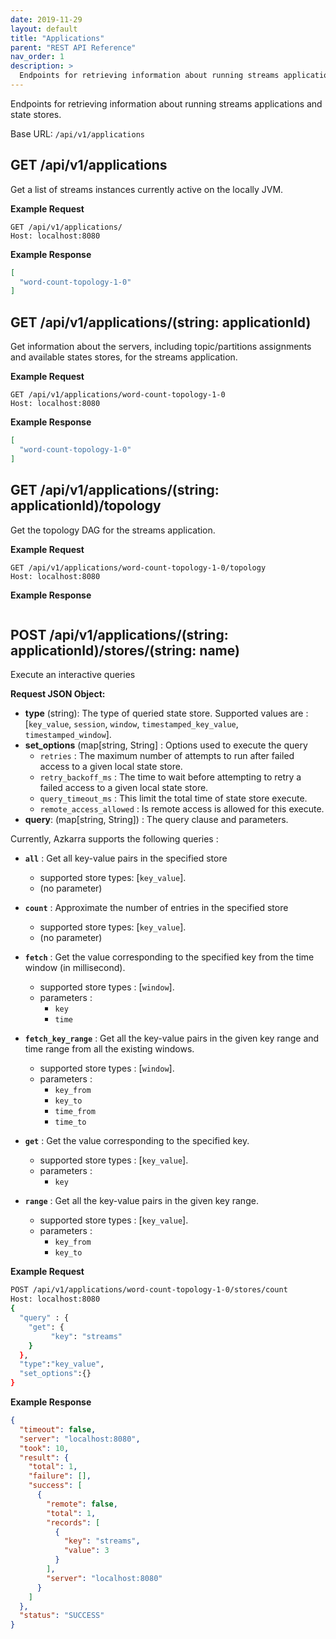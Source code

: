 ```yaml
---
date: 2019-11-29
layout: default
title: "Applications"
parent: "REST API Reference"
nav_order: 1
description: >
  Endpoints for retrieving information about running streams applications and state stores.
---
```


Endpoints for retrieving information about running streams applications and state stores.

Base URL: `/api/v1/applications`

## GET /api/v1/applications

Get a list of streams instances currently active on the locally JVM.

**Example Request**
```
GET /api/v1/applications/
Host: localhost:8080
```
**Example Response**
```json
[
  "word-count-topology-1-0"
]
```

## GET /api/v1/applications/(string: applicationId)

Get information about the servers, including topic/partitions assignments and available states stores, for the streams application.

**Example Request**
```
GET /api/v1/applications/word-count-topology-1-0
Host: localhost:8080
```
**Example Response**
```json
[
  "word-count-topology-1-0"
]
```
## GET /api/v1/applications/(string: applicationId)/topology

Get the topology DAG for the streams application.

**Example Request**
```
GET /api/v1/applications/word-count-topology-1-0/topology
Host: localhost:8080
```
**Example Response**
```json

```

## POST /api/v1/applications/(string: applicationId)/stores/(string: name)

Execute an interactive queries  

**Request JSON Object:**
 	
 * **type** (string): The type of queried state store. Supported values are : [`key_value`, `session`, `window`, `timestamped_key_value`, `timestamped_window`].
 * **set_options** (map[string, String] : Options used to execute the query
    * `retries` : The maximum number of attempts to run after failed access to a given local state store.
    * `retry_backoff_ms` : The time to wait before attempting to retry a failed access to a given local state store.
    * `query_timeout_ms` : This limit the total time of state store execute.
    * `remote_access_allowed` : Is remote access is allowed for this execute.
 * **query**: (map[string, String]) : The query clause and parameters.
 
Currently, Azkarra supports the following queries :  

* **`all`** : Get all key-value pairs in the specified store
    * supported store types: [`key_value`].
    * (no parameter)
    
* **`count`** : Approximate the number of entries in the specified store
    * supported store types: [`key_value`].
    * (no parameter)
     
* **`fetch`** : Get the value corresponding to the specified key from the time window (in millisecond).
    * supported store types : [`window`].
    * parameters : 
        * `key`  
        * `time`  
          
* **`fetch_key_range`** : Get all the key-value pairs in the given key range and time range from all the existing windows.
    *  supported store types : [`window`].
    * parameters : 
        * `key_from`   
        * `key_to`   
        * `time_from`   
        * `time_to`   
            
* **`get`** : Get the value corresponding to the specified key.
    * supported store types : [`key_value`].
    * parameters : 
        * `key`

* **`range`** : Get all the key-value pairs in the given key range.
    * supported store types : [`key_value`].
    * parameters : 
        * `key_from`
        * `key_to`
 
                        
**Example Request**
```bash
POST /api/v1/applications/word-count-topology-1-0/stores/count
Host: localhost:8080
{ 
  "query" : { 
    "get": {
         "key": "streams"
    }
  },
  "type":"key_value",
  "set_options":{}
}
```
**Example Response**
```json
{
  "timeout": false,
  "server": "localhost:8080",
  "took": 10,
  "result": {
    "total": 1,
    "failure": [],
    "success": [
      {
        "remote": false,
        "total": 1,
        "records": [
          {
            "key": "streams",
            "value": 3
          }
        ],
        "server": "localhost:8080"
      }
    ]
  },
  "status": "SUCCESS"
}
```
